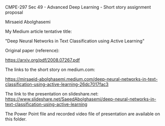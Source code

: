CMPE-297 Sec 49 - Advanced Deep Learning - Short story assignment proposal

Mirsaeid Abolghasemi

My Medium article tentative title:

"Deep Neural Networks in Text Classification using Active Learning"

Original paper (reference):

https://arxiv.org/pdf/2008.07267.pdf


The links to the short story on medium.com: 

https://mirsaeid-abolghasemi.medium.com/deep-neural-networks-in-text-classification-using-active-learning-26dc7017fac3


The link to the presentation on slideshare.net:
https://www.slideshare.net/SaeedAbolghasemi/deep-neural-networks-in-text-classification-using-active-learning


The Power Point file and recorded video file of presentation are available on this folder.



